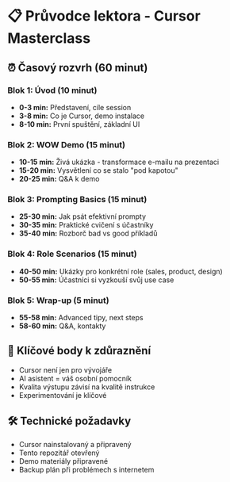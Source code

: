 # 📋 Průvodce lektora - Cursor Masterclass

## ⏰ Časový rozvrh (60 minut)

### Blok 1: Úvod (10 minut)
- **0-3 min:** Představení, cíle session
- **3-8 min:** Co je Cursor, demo instalace
- **8-10 min:** První spuštění, základní UI

### Blok 2: WOW Demo (15 minut)
- **10-15 min:** Živá ukázka - transformace e-mailu na prezentaci
- **15-20 min:** Vysvětlení co se stalo "pod kapotou"
- **20-25 min:** Q&A k demo

### Blok 3: Prompting Basics (15 minut)
- **25-30 min:** Jak psát efektivní prompty
- **30-35 min:** Praktické cvičení s účastníky
- **35-40 min:** Rozborč bad vs good příkladů

### Blok 4: Role Scenarios (15 minut)
- **40-50 min:** Ukázky pro konkrétní role (sales, product, design)
- **50-55 min:** Účastníci si vyzkouší svůj use case

### Blok 5: Wrap-up (5 minut)
- **55-58 min:** Advanced tipy, next steps
- **58-60 min:** Q&A, kontakty

## 🎯 Klíčové body k zdůraznění

- Cursor není jen pro vývojáře
- AI asistent = váš osobní pomocník
- Kvalita výstupu závisí na kvalitě instrukce
- Experimentování je klíčové

## 🛠️ Technické požadavky

- Cursor nainstalovaný a připravený
- Tento repozitář otevřený
- Demo materiály připravené
- Backup plán při problémech s internetem